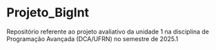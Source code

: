 # Projeto_BigInt
Repositório referente ao projeto avaliativo da unidade 1 na disciplina de Programação Avançada (DCA/UFRN) no semestre de 2025.1
